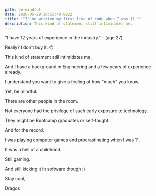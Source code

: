 ```yaml
---
path: be-mindful
date: 2020-05-29T16:51:48.892Z
title: '"I''ve written my first line of code when I was 11."'
description: This kind of statement still intimidates me.
---
```

"I have 12 years of experience in the industry." - (age 27)

Really? I don't buy it. 🙃

This kind of statement still intimidates me.

And I have a background in Engineering and a few years of experience already.

I understand you want to give a feeling of how "much" you know.

Yet, be mindful.

There are other people in the room.

Not everyone had the privilege of such early exposure to technology.

They might be Bootcamp graduates or self-taught.

And for the record.

I was playing computer games and procrastinating when I was 11.

It was a hell of a childhood.

Still gaming.

And still kicking it in software though :)



Stay cool,

Dragos
